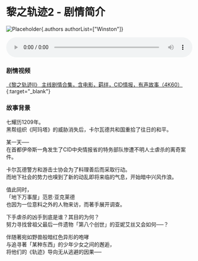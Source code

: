 # 黎之轨迹2 - 剧情简介
![Placeholder](){.authors authorList=["Winston"]}


<audio controls loop style="width: 100%">
	<source src="/bgms/kuro2/01_76_愛しき刻限の果てに.mp3" type="audio/mpeg">
	Your browser does not support the audio element.
</audio>

### 剧情视频
[《黎之轨迹Ⅱ》 主线剧情合集，含电影，羁绊，CID情报，有声故事（4K60）](https://www.bilibili.com/video/BV1kR4y1B7Sd/){:target="_blank"}  

### 故事背景
七耀历1209年。  
黑帮组织《阿玛塔》的威胁消失后，卡尔瓦德共和国重拾了往日的和平。  
  
某一天──  
在首都伊帝斯一角发生了CID中央情报省的特务部队惨遭不明人士虐杀的离奇案件。  
  
卡尔瓦德警方和游击士协会为了料理善后而采取行动。  
而地下社会的势力也嗅到了新的动乱即将来临的气息，开始暗中兴风作浪。  
  
值此同时，  
「地下万事屋」范恩‧亚克莱德  
也因为一位意料之外的人物来访，而著手展开调查。  
  
下手虐杀的凶手到底是谁？其目的为何？  
努力寻找曾祖父最后一件遗物「第八个创世」的亚妮艾丝又会如何──？  
  
伴随著宛如野兽般暗红色异形的咆哮  
与追寻著「某种东西」的少年少女之间的邂逅，  
将他们的《轨迹》导向无从逃避的因果──  

